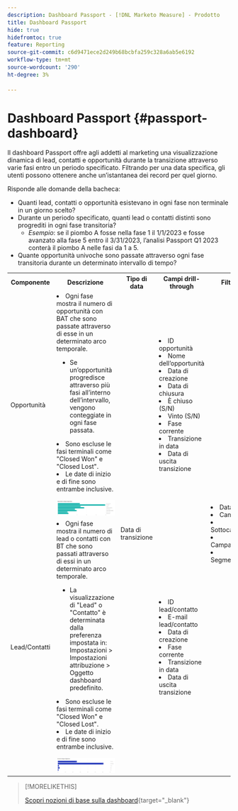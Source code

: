 ```yaml
---
description: Dashboard Passport - [!DNL Marketo Measure] - Prodotto
title: Dashboard Passport
hide: true
hidefromtoc: true
feature: Reporting
source-git-commit: c6d9471ece2d249b68bcbfa259c328a6ab5e6192
workflow-type: tm+mt
source-wordcount: '290'
ht-degree: 3%

---
```


# Dashboard Passport {#passport-dashboard}

Il dashboard Passport offre agli addetti al marketing una visualizzazione dinamica di lead, contatti e opportunità durante la transizione attraverso varie fasi entro un periodo specificato. Filtrando per una data specifica, gli utenti possono ottenere anche un’istantanea dei record per quel giorno.

Risponde alle domande della bacheca:

* Quanti lead, contatti o opportunità esistevano in ogni fase non terminale in un giorno scelto?
* Durante un periodo specificato, quanti lead o contatti distinti sono progrediti in ogni fase transitoria?
   * _Esempio_: se il piombo A fosse nella fase 1 il 1/1/2023 e fosse avanzato alla fase 5 entro il 3/31/2023, l’analisi Passport Q1 2023 conterà il piombo A nelle fasi da 1 a 5.
* Quante opportunità univoche sono passate attraverso ogni fase transitoria durante un determinato intervallo di tempo?

<table style="table-layout:auto"> 
<tbody>
<tr> 
   <th>Componente</th> 
   <th>Descrizione</th>
   <th>Tipo di data</th>
   <th>Campi drill-through</th>
   <th>Filtri</th>
  </tr>
  <tr>
    <td>Opportunità</td>
    <td><li>Ogni fase mostra il numero di opportunità con BAT che sono passate attraverso di esse in un determinato arco temporale.</li>
<ul style="padding-left: 30px;"><li>Se un’opportunità progredisce attraverso più fasi all’interno dell’intervallo, vengono conteggiate in ogni fase passata.</li></ul>
<li>Sono escluse le fasi terminali come "Closed Won" e "Closed Lost".</li>
<li>Le date di inizio e di fine sono entrambe inclusive.</li>
<br/><img src="assets/passport-dashboard-1.png" width="600"></td>
    <td rowspan="2">Data di transizione</td>
    <td><li>ID opportunità</li>
<li>Nome dell’opportunità</li>
<li>Data di creazione</li>
<li>Data di chiusura</li>
<li>È chiuso (S/N)</li>
<li>Vinto (S/N)</li>
<li>Fase corrente</li>
<li>Transizione in data</li>
<li>Data di uscita transizione</li></td>
    <td rowspan="2"><li>Data</li>
<li>Canale</li>
<li>Sottocanale</li>
<li>Campagna</li>
<li>Segmenti</li></td>
  </tr>
  <tr>
    <td>Lead/Contatti</td>
    <td><li>Ogni fase mostra il numero di lead o contatti con BT che sono passati attraverso di essi in un determinato arco temporale.</li>
<ul style="padding-left: 30px;"><li>La visualizzazione di "Lead" o "Contatto" è determinata dalla preferenza impostata in: Impostazioni &gt; Impostazioni attribuzione &gt; Oggetto dashboard predefinito.</li></ul>
<li>Sono escluse le fasi terminali come "Closed Won" e "Closed Lost".</li>
<li>Le date di inizio e di fine sono entrambe inclusive.</li>
<br/><img src="assets/passport-dashboard-2.png" width="600"></td>
    <td><li>ID lead/contatto</li>
<li>E-mail lead/contatto</li>
<li>Data di creazione</li>
<li>Fase corrente</li>
<li>Transizione in data</li>
<li>Data di uscita transizione</li></td>
  </tr>
</tbody>
</table>

>[!MORELIKETHIS]
>
>[Scopri nozioni di base sulla dashboard](/help/marketo-measure-discover-ui/dashboards/discover-dashboard-basics.md){target="_blank"}
